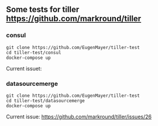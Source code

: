 ## Some tests for tiller https://github.com/markround/tiller

### consul

```
git clone https://github.com/EugenMayer/tiller-test
cd tiller-test/consul
docker-compose up
```

Current issuet:

### datasourcemerge

```
git clone https://github.com/EugenMayer/tiller-test
cd tiller-test/datasourcemerge
docker-compose up
```

Current issue: https://github.com/markround/tiller/issues/26
